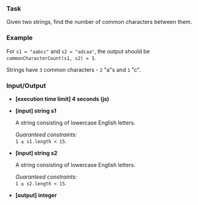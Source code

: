 ### Task

Given two strings, find the number of common characters between them.

### Example

For `s1 = "aabcc"` and `s2 = "adcaa"`, the output should be  
`commonCharacterCount(s1, s2) = 3`.

Strings have `3` common characters - `2` "a"s and `1` "c".

### Input/Output

- **[execution time limit] 4 seconds (js)**
- **[input] string s1**

  A string consisting of lowercase English letters.

  _Guaranteed constraints:_  
  `1 ≤ s1.length < 15`.

- **[input] string s2**

  A string consisting of lowercase English letters.

  _Guaranteed constraints:_  
  `1 ≤ s2.length < 15`.

- **[output] integer**
